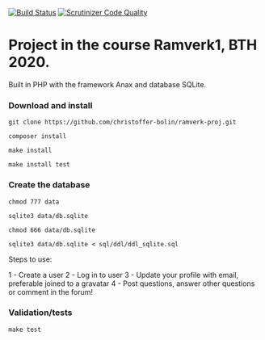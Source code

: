 [![Build Status](https://scrutinizer-ci.com/g/christoffer-bolin/ramverk-proj/badges/build.png?b=master)](https://scrutinizer-ci.com/g/christoffer-bolin/ramverk-proj/build-status/master)
[![Scrutinizer Code Quality](https://scrutinizer-ci.com/g/christoffer-bolin/ramverk-proj/badges/quality-score.png?b=master)](https://scrutinizer-ci.com/g/christoffer-bolin/ramverk-proj/?branch=master)

# Project in the course Ramverk1, BTH 2020.
Built in PHP with the framework Anax and database SQLite.

### Download and install

`git clone https://github.com/christoffer-bolin/ramverk-proj.git`

`composer install`

`make install`

`make install test`

### Create the database

`chmod 777 data`

`sqlite3 data/db.sqlite`

`chmod 666 data/db.sqlite`

`sqlite3 data/db.sqlite < sql/ddl/ddl_sqlite.sql`

Steps to use:

1 - Create a user
2 - Log in to user
3 - Update your profile with email, preferable joined to a gravatar
4 - Post questions, answer other questions or comment in the forum!

### Validation/tests

`make test`
